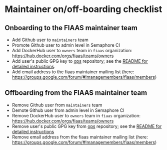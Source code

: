 # Maintainer on/off-boarding checklist

## Onboarding to the FIAAS maintainer team

- Add Github user to `maintainers` team
- Promote Github user to admin level in Semaphore CI
- Add DockerHub user to `owners` team in `fiaas` organization: https://hub.docker.com/orgs/fiaas/teams/owners
- Add user's public GPG key to [ops](https://github.com/fiaas/ops) repository; see the [README for detailed instructions](https://github.com/fiaas/ops#adding-a-new-user).
- Add email address to the fiaas maintainer mailing list (here: https://groups.google.com/forum/#!managemembers/fiaas/members)

## Offboarding from the FIAAS maintainer team

- Remove Github user from `maintainers` team
- Demote Github user from admin level in Semaphore CI
- Remove DockerHub user to `owners` team in `fiaas` organization: https://hub.docker.com/orgs/fiaas/teams/owners
- Remove user's public GPG key from [ops](https://github.com/fiaas/ops) repository; see the [README for detailed instructions](https://github.com/fiaas/ops#removing-a-user)
- Remove email address from the fiaas maintainer mailing list (here: https://groups.google.com/forum/#!managemembers/fiaas/members)
